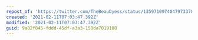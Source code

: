 ```yaml
---
repost_of: 'https://twitter.com/TheBeauDyess/status/1359710974047973378'
created: '2021-02-11T07:03:47.392Z'
modified: '2021-02-11T07:03:47.392Z'
guid: 9a82f845-fddd-45df-a3a3-158da7019108
---
```

 

